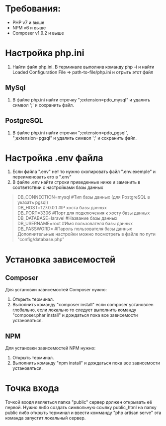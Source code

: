 # Требования:
- PHP v7 и выше
- NPM v6 и выше
- Composer v1.9.2 и выше
# Настройка php.ini
1. Найти файл php.ini.
В терминале выполнив команду php -i и найти Loaded Configuration File => path-to-file/php.ini и отрыть этот файл

## MySql
1. В файле php.ini найти строчку ";extension=pdo_mysql" и удалить символ ';' и сохранить файл.

## PostgreSQL
1. В файле php.ini найти строчки ";extension=pdo_pgsql", ";extension=pgsql" и удалить символ ';' и сохранить файл.

# Настройка .env файла
1. Если файла ".env" нет то нужно скопировать файл ".env.exemple" и переименовать его в ".env"
2. В файле .env найти строки приведенные ниже и заменить в соответствии с настройками базы данных

>DB_CONNECTION=mysql     #Тип базы данных (для PostgreSQL в указать pgsql) <br/>
>DB_HOST=127.0.0.1       #IP хоста базы данных                             <br/>
>DB_PORT=3306            #Порт для подключения к хосту базы данных         <br/>
>DB_DATABASE=laravel     #Название базы данных                             <br/>
>DB_USERNAME=root        #Имя пользователя базы данных                     <br/>
>DB_PASSWORD=            #Пароль пользователя базы данных                  <br/>
>Дополнительные настройки можно посмотреть в файле по пути "config/database.php"
# Установка зависемостей
## Composer
Для установки зависемостей Composer нужно:
1. Открыть терминал.
2. Выполнить команду "composer install" если composer установлен глобально, если локально то следует выполнить команду "composer.phar install" и дождаться пока все зависемости установяться.

## NPM
Для установки зависемостей NPM нужно:
1. Открыть терминал.
2. Выполнить команду "npm install" и дождаться пока все зависемости установяться.

# Точка входа
Точкой входя являеться папка "public" сервер должен открывать её первой. Нужно либо создать символьную ссылку public_html на папку public либо открыть терминал и ввести комманду "php artisan serve" эта команда запустит локальный сервер.
